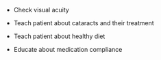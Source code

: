- Check visual acuity

- Teach patient about cataracts and their treatment

- Teach patient about healthy diet

- Educate about medication compliance